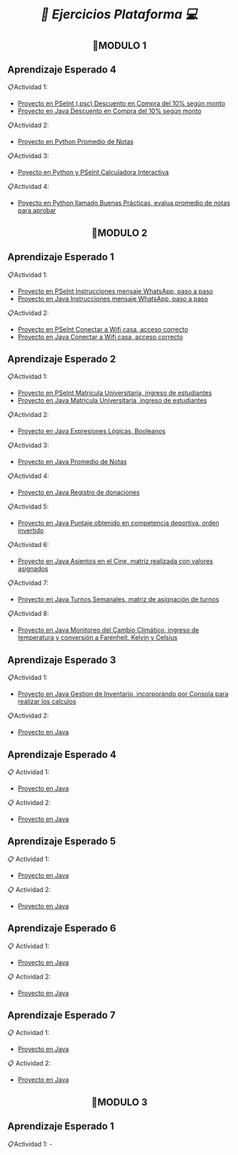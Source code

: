 **_<h1 align="center">:vulcan_salute: Ejercicios Plataforma :computer:</h1>_**

**<h2 align="center">&#128204;MODULO 1</h2>**

**<h2>Aprendizaje Esperado 4</h2>**

&#128203;Actividad 1:
- [Proyecto en PSeInt (.psc)  Descuento en Compra del 10% según monto](https://github.com/KathyAlde21/ejerciciosPseint/blob/main/ejercicio_practico_4/descuento10porciento.psc)
- [Proyecto en Java Descuento en Compra del 10% según monto](https://github.com/KathyAlde21/descuento_java)

&#128203;Actividad 2:
- [Proyecto en Python Promedio de Notas](https://github.com/KathyAlde21/promedio_notas_python)

&#128203;Actividad 3:
- [Poyecto en Python y PSeInt Calculadora Interactiva](https://github.com/KathyAlde21/calculadora_interactiva_python_pseint)

&#128203;Actividad 4:
- [Poyecto en Python llamado Buenas Prácticas, evalua promedio de notas para aprobar](https://github.com/KathyAlde21/notas_apruebo_python)



**<h2 align="center">&#128204;MODULO 2</h2>**

**<h2>Aprendizaje Esperado 1</h2>**

&#128203;Actividad 1:
- [Proyecto en PSeInt Instrucciones mensaje WhatsApp, paso a paso](https://github.com/KathyAlde21/ejerciciosPseint/blob/main/ejercicio_practico_1/enviarMensajeWapp.psc)
- [Proyecto en Java Instrucciones mensaje WhatsApp, paso a paso](https://github.com/KathyAlde21/proyectos_java_app_mov/tree/master/modulo_dos/src/mensajeWhatsApp)

&#128203;Actividad 2:
- [Proyecto en PSeInt Conectar a Wifi casa, acceso correcto](https://github.com/KathyAlde21/ejerciciosPseint/blob/main/ejercicio_practico_2/ConectarWifiCasa.psc)
- [Proyecto en Java Conectar a Wifi casa, acceso correcto](https://github.com/KathyAlde21/proyectos_java_app_mov/tree/master/modulo_dos/src/conectarWifiCasa)

**<h2>Aprendizaje Esperado 2</h2>**

&#128203;Actividad 1:
- [Proyecto en PSeInt Matricula Universitaria, ingreso de estudiantes](https://github.com/KathyAlde21/ejerciciosPseint/blob/main/ejercicio_practico_3/inscripcionUniversidad.psc)
- [Proyecto en Java Matricula Universitaria, ingreso de estudiantes](https://github.com/KathyAlde21/proyectos_java_app_mov/tree/master/modulo_dos/src/inscripcion_universidad)

&#128203;Actividad 2:
- [Proyecto en Java Expresiones Lógicas, Booleanos](https://github.com/KathyAlde21/proyectos_java_app_mov/tree/master/modulo_dos/src/expresiones_logicas)

&#128203;Actividad 3:
- [Proyecto en Java Promedio de Notas](https://github.com/KathyAlde21/proyectos_java_app_mov/tree/master/modulo_dos/src/promedio_notas)

&#128203;Actividad 4:
- [Proyecto en Java Registro de donaciones](https://github.com/KathyAlde21/proyectos_java_app_mov/tree/master/modulo_dos/src/registro_donaciones)

&#128203;Actividad 5:
- [Proyecto en Java Puntaje obtenido en competencia deportiva, orden invertido](https://github.com/KathyAlde21/proyectos_java_app_mov/tree/master/modulo_dos/src/puntajes_invertidos_estudiantes)

&#128203;Actividad 6:
- [Proyecto en Java Asientos en el Cine, matriz realizada con valores asignados](https://github.com/KathyAlde21/asientos_cine_matriz_java)

&#128203;Actividad 7:
- [Proyecto en Java Turnos Semanales, matriz de asignación de turnos](https://github.com/KathyAlde21/turnos_trabajador)

&#128203;Actividad 8:
- [Proyecto en Java Monitoreo del Cambio Climático, ingreso de temperatura y conversión a Farenheit, Kelvin y Celsius](https://github.com/KathyAlde21/monitoreo_climatico)


**<h2>Aprendizaje Esperado 3</h2>**

&#128203;Actividad 1:
- [Proyecto en Java Gestion de Inventario, incorporando por Consola para realizar los calculos](https://github.com/KathyAlde21/gestion_de_productos)

&#128203;Actividad 2:
- [Proyecto en Java]()



**<h2>Aprendizaje Esperado 4</h2>**

&#128203; Actividad 1:
- [Proyecto en Java ]()

&#128203; Actividad 2:
- [Proyecto en Java ]()


**<h2>Aprendizaje Esperado 5</h2>**

&#128203; Actividad 1:
- [Proyecto en Java ]()

&#128203; Actividad 2:
- [Proyecto en Java ]()


**<h2>Aprendizaje Esperado 6</h2>**

&#128203; Actividad 1:
- [Proyecto en Java ]()

&#128203; Actividad 2:
- [Proyecto en Java ]()


**<h2>Aprendizaje Esperado 7</h2>**

&#128203; Actividad 1:
- [Proyecto en Java ]()

&#128203; Actividad 2:
- [Proyecto en Java ]()



**<h2 align="center">&#128204;MODULO 3</h2>**

**<h2>Aprendizaje Esperado 1</h2>**

&#128203;Actividad 1:
-[]()
